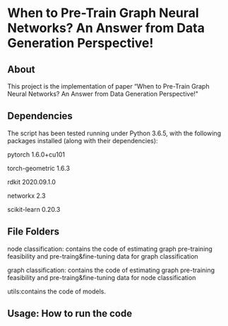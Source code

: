 # When to Pre-Train Graph Neural Networks? An Answer from Data Generation Perspective!
## About

This project is the implementation of paper “When to Pre-Train Graph Neural Networks? An Answer from Data Generation Perspective!"

## Dependencies
The script has been tested running under Python 3.6.5, with the following packages installed (along with their dependencies):

pytorch                   1.6.0+cu101 

torch-geometric           1.6.3        

rdkit                     2020.09.1.0 

networkx                  2.3

scikit-learn              0.20.3 

## File Folders
node classification: contains the code of estimating graph pre-training feasibility and pre-traing&fine-tuning data for graph classification  

graph classification: contains the code of estimating graph pre-training feasibility and pre-traing&fine-tuning data for node classification  

utils:contains the code of models.

## Usage: How to run the code
